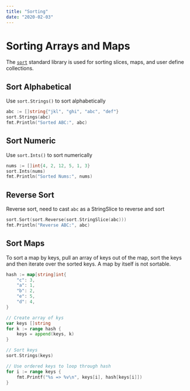 ```yaml
---
title: "Sorting"
date: "2020-02-03"
---
```


# Sorting Arrays and Maps

The [`sort`](https://golang.org/pkg/sort/) standard library is used for sorting slices, maps, and user define collections.

## Sort Alphabetical

Use `sort.Strings()` to sort alphabetically

```go
abc := []string{"jkl", "ghi", "abc", "def"}
sort.Strings(abc)
fmt.Println("Sorted ABC:", abc)
```

## Sort Numeric

Use `sort.Ints()` to sort numerically

```go
nums := []int{4, 2, 12, 5, 1, 3}
sort.Ints(nums)
fmt.Println("Sorted Nums:", nums)
```

## Reverse Sort

Reverse sort, need to cast `abc` as a StringSlice to reverse and sort

```go
sort.Sort(sort.Reverse(sort.StringSlice(abc)))
fmt.Println("Reverse ABC:", abc)
```

## Sort Maps

To sort a map by keys, pull an array of keys out of the map, sort the keys and then iterate over the sorted keys. A map by itself is not sortable.

```go
hash := map[string]int{
    "c": 3,
    "a": 1,
    "b": 2,
    "e": 5,
    "d": 4,
}

// Create array of kys
var keys []string
for k := range hash {
    keys = append(keys, k)
}

// Sort keys
sort.Strings(keys)

// Use ordered keys to loop through hash
for i := range keys {
    fmt.Printf("%s => %v\n", keys[i], hash[keys[i]])
}
```
